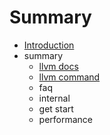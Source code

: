 # Summary

* [Introduction](README.md)
* summary
   * [llvm docs](llvm_docs.md)
   * [llvm command](llvm-command-guide.md)
   * faq
   * internal
   * get start
   * performance

